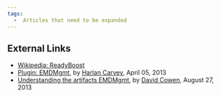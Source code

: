 ```yaml
---
tags:
  -  Articles that need to be expanded 
---
```

## External Links

- [Wikipedia: ReadyBoost](http://en.wikipedia.org/wiki/ReadyBoost)
- [Plugin:
  EMDMgmt](http://windowsir.blogspot.ch/2013/04/plugin-emdmgmt.html), by
  [Harlan Carvey](harlan_carvey.md), April 05, 2013
- [Understanding the artifacts
  EMDMgmt](http://hackingexposedcomputerforensicsblog.blogspot.ch/2013/08/daily-blog-65-understanding-artifacts.html),
  by [David Cowen](david_cowen.md), August 27, 2013
